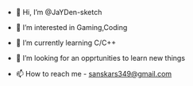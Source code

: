 - 👋 Hi, I’m @JaYDen-sketch
- 👀 I’m interested in Gaming,Coding
- 🌱 I’m currently learning C/C++
- 💞️ I’m looking for an opprtunities to learn new things
  
- 📫 How to reach me - sanskars349@gmail.com 

<!---
JaYDen-sketch/JaYDen-sketch is a ✨ special ✨ repository because its `README.md` (this file) appears on your GitHub profile.
You can click the Preview link to take a look at your changes.
--->
